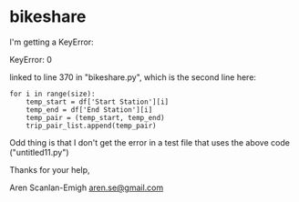 # bikeshare
I'm getting a KeyError:

KeyError: 0


linked to line 370 in "bikeshare.py", which is the second line here:

    for i in range(size):
        temp_start = df['Start Station'][i]
        temp_end = df['End Station'][i]
        temp_pair = (temp_start, temp_end)
        trip_pair_list.append(temp_pair)

Odd thing is that I don't get the error in a test file that uses the above code ("untitled11.py")

Thanks for your help,

Aren Scanlan-Emigh
aren.se@gmail.com 
